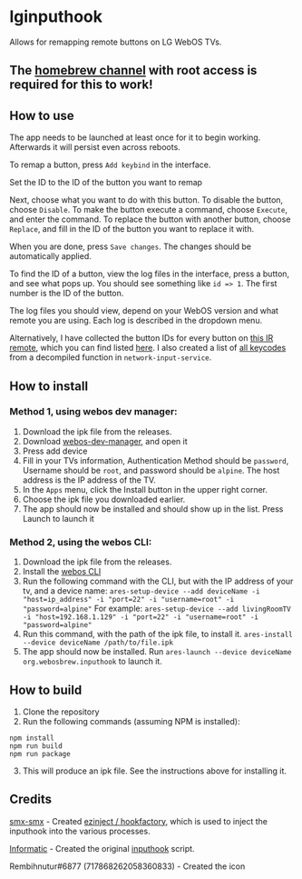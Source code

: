 # lginputhook
Allows for remapping remote buttons on LG WebOS TVs.

## The [homebrew channel](https://github.com/webosbrew/webos-homebrew-channel/) with root access is required for this to work!

## How to use
The app needs to be launched at least once for it to begin working. Afterwards it will persist even across reboots.

To remap a button, press `Add keybind` in the interface.

Set the ID to the ID of the button you want to remap

Next, choose what you want to do with this button. To disable the button, choose `Disable`. To make the button execute a command, choose `Execute`, and enter the command. To replace the button with another button, choose `Replace`, and fill in the ID of the button you want to replace it with.

When you are done, press `Save changes`. The changes should be automatically applied.

To find the ID of a button, view the log files in the interface, press a button, and see what pops up. You should see something like `id => 1`. The first number is the ID of the button.

The log files you should view, depend on your WebOS version and what remote you are using. Each log is described in the dropdown menu.

Alternatively, I have collected the button IDs for every button on [this IR remote](https://www.lg.com/us/tv-audio-video-accessories/lg-AGF76631064-tv-remote-contol), which you can find listed [here](https://gist.github.com/Simon34545/31c528bfe8540880936fc4c580723a02). I also created a list of [all keycodes](https://gist.github.com/Simon34545/fc5c91e0456789dd7a56a947c1148939) from a decompiled function in `network-input-service`.

## How to install
### Method 1, using webos dev manager:
1. Download the ipk file from the releases.
2. Download [webos-dev-manager](https://github.com/webosbrew/dev-manager-desktop), and open it
3. Press add device
4. Fill in your TVs information, Authentication Method should be `password`, Username should be `root`, and password should be `alpine`. The host address is the IP address of the TV.
5. In the `Apps` menu, click the Install button in the upper right corner.
6. Choose the ipk file you downloaded earlier.
7. The app should now be installed and should show up in the list. Press Launch to launch it

### Method 2, using the webos CLI:
1. Download the ipk file from the releases.
2. Install the [webos CLI](https://webostv.developer.lge.com/develop/tools/cli-installation)
3. Run the following command with the CLI, but with the IP address of your tv, and a device name: `ares-setup-device --add deviceName -i "host=ip_address" -i "port=22" -i "username=root" -i "password=alpine"`
For example: `ares-setup-device --add livingRoomTV -i "host=192.168.1.129" -i "port=22" -i "username=root" -i "password=alpine"`
4. Run this command, with the path of the ipk file, to install it. `ares-install --device deviceName /path/to/file.ipk`
5. The app should now be installed. Run `ares-launch --device deviceName org.webosbrew.inputhook` to launch it.


## How to build
1. Clone the repository
2. Run the following commands (assuming NPM is installed):

```
npm install
npm run build
npm run package
```

3. This will produce an ipk file. See the instructions above for installing it.


## Credits
[smx-smx](https://github.com/smx-smx) - Created [ezinject / hookfactory](https://github.com/smx-smx/ezinject), which is used to inject the inputhook into the various processes.

[Informatic](https://github.com/Informatic) - Created the original [inputhook](https://gist.github.com/Informatic/319bcaf94436b9136904473ca4f4ec9c) script.

Rembihnutur#6877 (717868262058360833) - Created the icon
